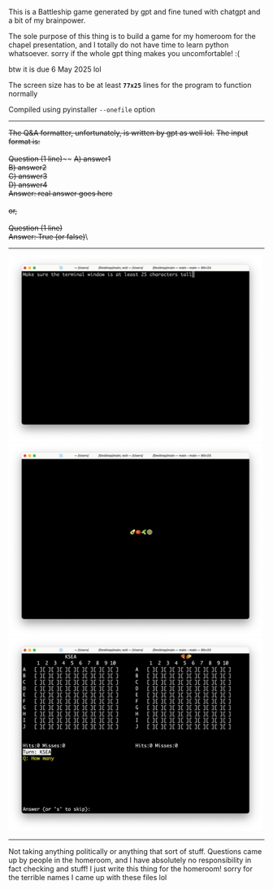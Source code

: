 This is a Battleship game generated by gpt and fine tuned with chatgpt and a bit of my brainpower.

The sole purpose of this thing is to build a game for my homeroom for the chapel presentation, and I totally do not have time to learn python whatsoever.
sorry if the whole gpt thing makes you uncomfortable! :(

btw it is due 6 May 2025 lol


The screen size has to be at least **`77x25`** lines for the program to function normally

Compiled using pyinstaller `--onefile` option



---
~~The Q&A formatter, unfortunately, is written by gpt as well lol.~~
~~The input format is:~~\
\
~~Question (1 line)~~\~~
~~A) answer1~~\
~~B) answer2~~\
~~C) answer3~~\
~~D) answer4~~\
~~Answer: real answer goes here~~\
\
~~or,~~\
\
~~Question (1 line)~~\
~~Answer: True (or false)~~\



------------
<img src="img/Screen size check.png" alt="" width="500"/>\
<img src="img/Welcome.png" alt="" width="500"/>\
<img src="img/BattleScreen.png" alt="" width="500"/>

------------
Not taking anything politically or anything that sort of stuff. Questions came up by people in the homeroom, and I have absolutely no responsibility in fact checking and stuff! I just write this thing for the homeroom!
sorry for the terrible names I came up with these files lol

